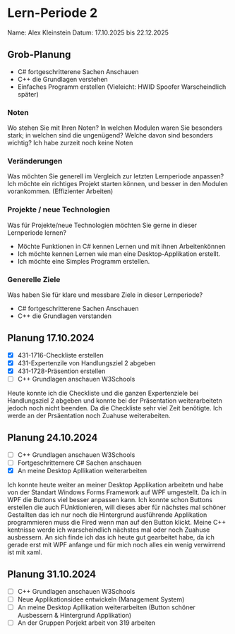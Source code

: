 # Lern-Periode 2
Name: Alex Kleinstein 
Datum: 17.10.2025 bis 22.12.2025

## Grob-Planung
- C# fortgeschritterene Sachen Anschauen
- C++ die Grundlagen verstehen
- Einfaches Programm erstellen (Vieleicht: HWID Spoofer Warscheindlich später)

### Noten
Wo stehen Sie mit Ihren Noten? In welchen Modulen waren Sie besonders stark; in welchen sind die ungenügend? Welche davon sind besonders wichtig?
Ich habe zurzeit noch keine Noten

### Veränderungen
Was möchten Sie generell im Vergleich zur letzten Lernperiode anpassen?
Ich  möchte ein richtiges Projekt starten können, und besser in den Modulen vorankommen. (Effizienter Arbeiten)

### Projekte / neue Technologien
Was für Projekte/neue Technologien möchten Sie gerne in dieser Lernperiode lernen?
- Möchte Funktionen in C# kennen Lernen und mit ihnen Arbeitenkönnen
- Ich möchte kennen Lernen wie man eine Desktop-Applikation erstellt.
- Ich möchte eine Simples Programm erstellen. 

### Generelle Ziele
Was haben Sie für klare und messbare Ziele in dieser Lernperiode?
- C# fortgeschritterene Sachen Anschauen
- C++ die Grundlagen verstanden


## Planung 17.10.2024
- [X] 431-1716-Checkliste erstellen 
- [X] 431-Expertenzile von Handlungsziel 2 abgeben
- [X] 431-1728-Präsention erstellen
- [ ] C++ Grundlagen anschauen W3Schools

Heute konnte ich die Checkliste und die ganzen Expertenziele bei Handlungsziel 2 abgeben und konnte bei der Präsentation weiterarbeitetn jedoch noch nicht beenden. Da die Checkliste sehr viel Zeit benötigte.
Ich werde an der Prsäentation noch Zuahuse weiterabeiten.

## Planung 24.10.2024
- [ ] C++ Grundlagen anschauen W3Schools
- [ ] Fortgeschritternere C# Sachen anschauen
- [X] An meine Desktop Apllikation weiterarbeiten

Ich konnte heute weiter an meiner Desktop Applikation arbeitetn und habe von der Standart Windows Forms Framework auf WPF umgestellt. Da ich in WPF die Buttons viel besser anpassen kann. Ich konnte schon Buttons erstellen die auch FUnktionieren, will dieses aber für nächstes mal schöner Gestallten das ich nur noch die Hintergrund ausführende Applikation programmieren muss die Fired wenn man auf den Button klickt. Meine C++ kentnisse werde ich warscheindlich nächstes mal oder noch Zuahuse ausbessern. An sich finde ich das ich heute gut gearbeitet habe, da ich gerade erst mit WPF anfange und für mich noch alles ein wenig verwirrend ist mit xaml.

## Planung 31.10.2024
- [ ] C++ Grundlagen anschauen W3Schools
- [ ] Neue Applikationsidee entwickeln (Management System)
- [ ] An meine Desktop Apllikation weiterarbeiten (Button schöner Ausbessern & Hintergrund Applikation)
- [ ] An der Gruppen Porjekt arbeit von 319 arbeiten
